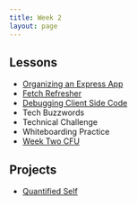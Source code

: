 ```yaml
---
title: Week 2
layout: page
---
```


## Lessons

* [Organizing an Express App](../lessons/organize-an-express-app)
* [Fetch Refresher](../lessons/archive/fetch_refresher_old)
* [Debugging Client Side Code](../lessons/organize-an-express-app)
* Tech Buzzwords
* Technical Challenge
* Whiteboarding Practice
* [Week Two CFU](https://github.com/turingschool/checks-for-understanding/blob/master/module-4/backend/week_two.md)

## Projects

* [Quantified Self](./projects/quantified-self/quantified-self)
